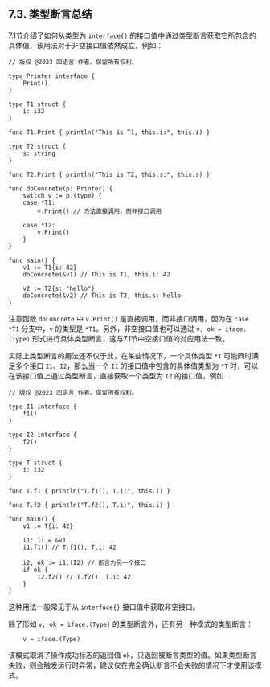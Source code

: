 ## 7.3. 类型断言总结

7.1节介绍了如何从类型为 `interface{}` 的接口值中通过类型断言获取它所包含的具体值，该用法对于非空接口值依然成立，例如：
```wa
// 版权 @2023 凹语言 作者。保留所有权利。

type Printer interface {
	Print()
}

type T1 struct {
	i: i32
}

func T1.Print { println("This is T1, this.i:", this.i) }

type T2 struct {
	s: string
}

func T2.Print { println("This is T2, this.s:", this.s) }

func doConcrete(p: Printer) {
	switch v := p.(type) {
	case *T1:
		v.Print() // 方法直接调用，而非接口调用

	case *T2:
		v.Print()
	}
}

func main() {
	v1 := T1{i: 42}
	doConcrete(&v1) // This is T1, this.i: 42

	v2 := T2{s: "hello"}
	doConcrete(&v2) // This is T2, this.s: hello
}
```

注意函数 `doConcrete` 中 `v.Print()` 是直接调用，而非接口调用，因为在 `case *T1` 分支中，`v` 的类型是 `*T1`。另外，非空接口值也可以通过 `v, ok = iface.(Type)` 形式进行具体类型断言，这与7.1节中空接口值的对应用法一致。

实际上类型断言的用法还不仅于此，在某些情况下，一个具体类型 `*T` 可能同时满足多个接口 `I1`、`I2`，那么当一个 `I1` 的接口值中包含的具体值类型为 `*T` 时，可以在该接口值上通过类型断言，直接获取一个类型为 `I2` 的接口值，例如：
```wa
// 版权 @2023 凹语言 作者。保留所有权利。

type I1 interface {
	f1()
}

type I2 interface {
    f2()
}

type T struct {
	i: i32
}

func T.f1 { println("T.f1(), T.i:", this.i) }

func T.f2 { println("T.f2(), T.i:", this.i) }

func main() {
	v1 := T{i: 42}

    i1: I1 = &v1
    i1.f1() // T.f1(), T.i: 42

    i2, ok := i1.(I2) // 断言为另一个接口
    if ok {
        i2.f2() // T.f2(), T.i: 42
    }
}
```

这种用法一般常见于从 `interface{}` 接口值中获取非空接口。

除了形如 `v, ok = iface.(Type)` 的类型断言外，还有另一种模式的类型断言：
```wa
    v = iface.(Type)
```

该模式取消了操作成功标志的返回值 `ok`，只返回被断言类型的值。如果类型断言失败，则会触发运行时异常，建议仅在完全确认断言不会失败的情况下才使用该模式。
